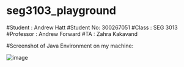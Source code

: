 # seg3103_playground
#Student : Andrew Hatt
#Student No: 300267051
#Class : SEG 3013
#Professor : Andrew Forward
#TA : Zahra Kakavand

#Screenshot of Java Environment on my machine:

![image](https://user-images.githubusercontent.com/43865276/118867312-f048f480-b8b0-11eb-8916-6162ab329df9.png)

